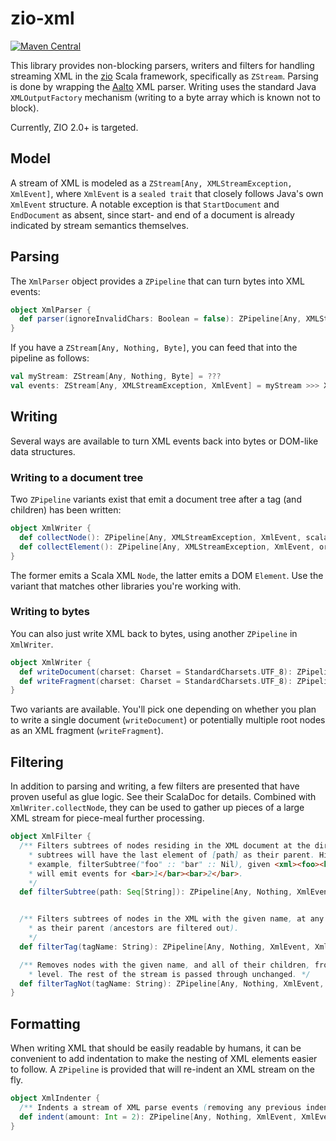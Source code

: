 # zio-xml

[![Maven Central](https://maven-badges.herokuapp.com/maven-central/net.ypmania.zioxml/zio-xml_2.13/badge.svg)](https://maven-badges.herokuapp.com/maven-central/net.ypmania.zioxml/zio-xml_2.13)

This library provides non-blocking parsers, writers and filters for handling streaming XML in the [zio](https://zio.dev/) Scala framework, specifically as `ZStream`. Parsing is done by wrapping the [Aalto](https://github.com/FasterXML/aalto-xml) XML parser. Writing uses the standard Java `XMLOutputFactory` mechanism (writing to a byte array which is known not to block).

Currently, ZIO 2.0+ is targeted.

## Model

A stream of XML is modeled as a `ZStream[Any, XMLStreamException, XmlEvent]`, where `XmlEvent` is a `sealed trait` that closely follows Java's own `XmlEvent` structure. A notable exception is that `StartDocument` and `EndDocument` as absent, since start- and end of a document is already indicated by stream semantics themselves.

## Parsing

The `XmlParser` object provides a `ZPipeline` that can turn bytes into XML events:

```scala
object XmlParser {
  def parser(ignoreInvalidChars: Boolean = false): ZPipeline[Any, XMLStreamException, Byte, XmlEvent]
}
```

If you have a `ZStream[Any, Nothing, Byte]`, you can feed that into the pipeline as follows:

```scala
val myStream: ZStream[Any, Nothing, Byte] = ???
val events: ZStream[Any, XMLStreamException, XmlEvent] = myStream >>> XmlParser.parser()
```

## Writing

Several ways are available to turn XML events back into bytes or DOM-like data structures.

### Writing to a document tree

Two `ZPipeline` variants exist that emit a document tree after a tag (and children) has been written:

```scala
object XmlWriter {
  def collectNode(): ZPipeline[Any, XMLStreamException, XmlEvent, scala.xml.Node]
  def collectElement(): ZPipeline[Any, XMLStreamException, XmlEvent, org.w3c.dom.Element]
}
```

The former emits a Scala XML `Node`, the latter emits a DOM `Element`. Use the variant that matches other libraries you're working with.

### Writing to bytes

You can also just write XML back to bytes, using another `ZPipeline` in `XmlWriter`.

```scala
object XmlWriter {
  def writeDocument(charset: Charset = StandardCharsets.UTF_8): ZPipeline[Any, XMLStreamException, XmlEvent, Byte]
  def writeFragment(charset: Charset = StandardCharsets.UTF_8): ZPipeline[Any, XMLStreamException, XmlEvent, Byte]
}
```

Two variants are available. You'll pick one depending on whether you plan to write a single document (`writeDocument`) or potentially multiple root nodes as an XML fragment (`writeFragment`).

## Filtering

In addition to parsing and writing, a few filters are presented that have proven useful as glue logic. See their ScalaDoc for details. Combined with `XmlWriter.collectNode`, they can be used to gather up pieces of a large XML stream for piece-meal further processing.

```scala
object XmlFilter {
  /** Filters subtrees of nodes residing in the XML document at the direct ancestors given in [path].  The
    * subtrees will have the last element of [path] as their parent. Higher ancestors are filtered out.  For
    * example, filterSubtree("foo" :: "bar" :: Nil), given <xml><foo><bar>1</bar><hello/><bar>2</bar></xml>,
    * will emit events for <bar>1</bar><bar>2</bar>.
    */
  def filterSubtree(path: Seq[String]): ZPipeline[Any, Nothing, XmlEvent, XmlEvent]


  /** Filters subtrees of nodes in the XML with the given name, at any path.  The subtrees will have [tagName]
    * as their parent (ancestors are filtered out).
    */
  def filterTag(tagName: String): ZPipeline[Any, Nothing, XmlEvent, XmlEvent]

  /** Removes nodes with the given name, and all of their children, from the stream. The node may occur at any
    * level. The rest of the stream is passed through unchanged. */
  def filterTagNot(tagName: String): ZPipeline[Any, Nothing, XmlEvent, XmlEvent]
}
```

## Formatting

When writing XML that should be easily readable by humans, it can be convenient to add indentation to make the nesting of XML elements easier to follow. A `ZPipeline` is provided that will re-indent an XML stream on the fly.

```scala
object XmlIndenter {
  /** Indents a stream of XML parse events (removing any previous indentation first) */
  def indent(amount: Int = 2): ZPipeline[Any, Nothing, XmlEvent, XmlEvent]
}
```
